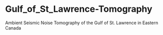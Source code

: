 # Gulf_of_St_Lawrence-Tomography
Ambient Seismic Noise Tomography of the Gulf of St. Lawrence in Eastern Canada
